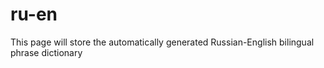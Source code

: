 # ru-en
This page will store the automatically generated Russian-English bilingual phrase dictionary
